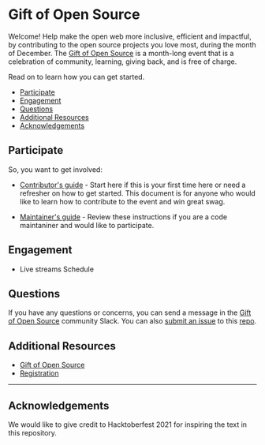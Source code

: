 # Gift of Open Source

Welcome! Help make the open web more inclusive, efficient and impactful, by contributing to the open source projects you love most, during the month of December. The [Gift of Open Source](https://pantheon.io/gift-open-source#supportopensource) is a month-long event that is a celebration of community, learning, giving back, and is free of charge.

Read on to learn how you can get started.

* [Participate](#participate)
* [Engagement](#engagement)
* [Questions](#questions)
* [Additional Resources](#additional-resources)
* [Acknowledgements](#acknowledgements)

## Participate

So, you want to get involved:

- [Contributor's guide](https://github.com/pantheon-systems/gift-of-open-source/tree/master/content/contributors.md) - Start here if this is your first time here or need a refresher on how to get started. This document is for anyone who would like to learn how to contribute to the event and win great swag.

- [Maintainer's guide](https://github.com/pantheon-systems/gift-of-open-source/tree/master/content/maintainers.md) - Review these instructions if you are a code maintaniner and would like to participate.


## Engagement

- Live streams Schedule 


## Questions

If you have any questions or concerns, you can send a message in the [Gift of Open Source](https://pantheon-community.slack.com/archives/C01D3VBLAHM) community Slack. You can also [submit an issue](https://github.com/pantheon-systems/gift-of-open-source/issues/new/choose) to this [repo](https://github.com/pantheon-systems/gift-of-open-source). 


## Additional Resources

* [Gift of Open Source](https://pantheon.io/gift-open-source)
* [Registration](https://pantheon.io/gift-open-source#register)


_____________________________

## Acknowledgements

We would like to give credit to Hacktoberfest 2021 for inspiring the text in this repository. 


